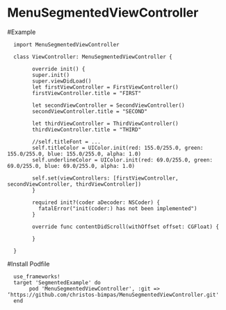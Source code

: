 # MenuSegmentedViewController

#Example

      import MenuSegmentedViewController

      class ViewController: MenuSegmentedViewController {
    
            override init() {
            super.init()
            super.viewDidLoad()
            let firstViewController = FirstViewController()
            firstViewController.title = "FIRST"

            let secondViewController = SecondViewController()
            secondViewController.title = "SECOND"

            let thirdViewController = ThirdViewController()
            thirdViewController.title = "THIRD"

            //self.titleFont = ...
            self.titleColor = UIColor.init(red: 155.0/255.0, green: 155.0/255.0, blue: 155.0/255.0, alpha: 1.0)
            self.underlineColor = UIColor.init(red: 69.0/255.0, green: 69.0/255.0, blue: 69.0/255.0, alpha: 1.0)

            self.set(viewControllers: [firstViewController, secondViewController, thirdViewController])
            }

            required init?(coder aDecoder: NSCoder) {
              fatalError("init(coder:) has not been implemented")
            }

            override func contentDidScroll(withOffset offset: CGFloat) {
                  
            }

      }
      
#Install
Podfile

      use_frameworks!
      target 'SegmentedExample' do
           pod 'MenuSegmentedViewController', :git => ‘https://github.com/christos-bimpas/MenuSegmentedViewController.git'
      end
